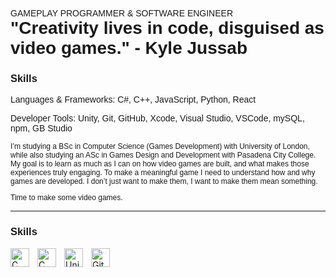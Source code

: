 
<p style="font-family: Helvetica, sans-serif; margin-block: 0px;">GAMEPLAY PROGRAMMER & SOFTWARE ENGINEER</p>
<h1 style="font-family: Helvetica, sans-serif; margin-top: 0px;">"Creativity lives in code, disguised as video games." - Kyle Jussab</h1>

<h3 style="font-family: Helvetica, sans-serif;">Skills</h3>
<p style="font-family: Helvetica, sans-serif;">Languages & Frameworks: C#, C++, JavaScript, Python, React</p>
<p style="font-family: Helvetica, sans-serif;">Developer Tools: Unity, Git, GitHub, Xcode, Visual Studio, VSCode, mySQL, npm, GB Studio</p>

<p style="font-family: Helvetica, sans-serif; font-size: 12px;">I’m studying a BSc in Computer Science (Games Development) with University of London, while also studying an ASc in Games Design and Development with Pasadena City College. My goal is to learn as much as I can on how video games are built, and what makes those experiences truly engaging. To make a meaningful game I need to understand how and why games are developed. I don’t just want to make them, I want to make them mean something.</p>
<p style="font-family: Helvetica, sans-serif; font-size: 12px;">Time to make some video games.</p>

___

<h3 style="font-family: Helvetica, sans-serif;">Skills</h3>

<img align="left" alt="C Sharp" width="30px" style="padding-right:10px;" src="https://cdn.jsdelivr.net/gh/devicons/devicon/icons/csharp/csharp-original.svg"/> 
<img align="left" alt="C Plus Plus" width="30px" style="padding-right:10px;" src="https://cdn.jsdelivr.net/gh/devicons/devicon/icons/cplusplus/cplusplus-original.svg"/> 
<img align="left" alt="Unity" width="30px" style="padding-right:10px;" src="https://files.rubixdev.de/logos/unity.svg"/> 
<img align="left" alt="Git" width="30px" style="padding-right: 10px;" src="https://cdn.jsdelivr.net/gh/devicons/devicon/icons/git/git-original.svg"/>
<br />    

<!---
kylejussab/kylejussab is a ✨ special ✨ repository because its `README.md` (this file) appears on your GitHub profile.
You can click the Preview link to take a look at your changes.
--->
